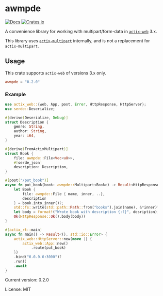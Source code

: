 # awmpde

[![Docs](https://docs.rs/awmpde/badge.svg)](https://docs.rs/crate/awmpde/)
[![Crates.io](https://img.shields.io/crates/v/awmpde.svg)](https://crates.io/crates/awmpde)

A convenience library for working with multipart/form-data in [`actix-web`](https://docs.rs/actix-web) 3.x.

This library uses [`actix-multipart`](https://docs.rs/actix-multipart) internally, and is not a replacement
for `actix-multipart`.

## Usage

This crate supports `actix-web` of versions 3.x only.

```toml
awmpde = "0.2.0"
```

### Example

```rust
use actix_web::{web, App, post, Error, HttpResponse, HttpServer};
use serde::Deserialize;

#[derive(Deserialize, Debug)]
struct Description {
    genre: String,
    author: String,
    year: i64,
}

#[derive(FromActixMultipart)]
struct Book {
    file: awmpde::File<Vec<u8>>,
    #[serde_json]
    description: Description,
}

#[post("/put_book")]
async fn put_book(book: awmpde::Multipart<Book>) -> Result<HttpResponse, Error> {
    let Book {
        file: awmpde::File { name, inner, ..},
        description
    } = book.into_inner()?;
    std::fs::write(std::path::Path::from("books").join(name), &*inner)?;
    let body = format!("Wrote book with description {:?}", desription);
    Ok(HttpResponse::Ok().body(body))
}

#[actix_rt::main]
async fn main() -> Result<(), std::io::Error> {
    actix_web::HttpServer::new(move || {
        actix_web::App::new()
            .route(put_book)
    })
    .bind("0.0.0.0:3000")?
    .run()
    .await
}
```

Current version: 0.2.0

License: MIT
